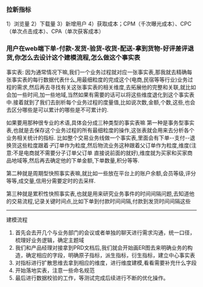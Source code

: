 ### 拉新指标
1）浏览量
2）下载量
3）新增用户
4）获取成本；CPM（千次曝光成本）、CPC（单次点击成本）、CPA（单次获客成本）


### 用户在web端下单-付款-发货-验货-收货-配送-拿到货物-好评差评退货,你怎么去设计这个建模流程,怎么做这个事实表

事实表:
因为通常情况下嘛,我们一个业务过程就对应一张事实表,那我就去精确每张事实表的每行数据代表什么,用最细粒度的完成这个(电商,民宿等等行业)业务过程的需求,然后再去寻找有关这张事实表的相关维度,去拓展他的完整和关联,就比如会加一些时间,加一些地域,当然如果有需要的话可以将这些维度退化到这个事实表中.接着就到了我们去剖析每个业务过程的度量值,比如说次数,金额,个数,这些,也会去区分哪些是可以累计的哪些是不可累计的.

如果要用那种很专业的术语,具体会分成三种类型的事实表嘛
第一种是事务型事实表,也就是去保存这个业务过程的所有最细粒度的操作,这张表就会用来去分析各个业务相关统计的指标. 比如整个交易业务线做一个事实表,里面会有下单--支付--退换货这些粒度跟着*子*订单作为粒度,然后物流业务这种跟着父订单作为粒度,维度(注意:不是电商就不需要分子订单父订单 直接说前面的就好),维度就为买家和买家商品地域等,然后再去确定他的下单金额,下单数量,积分等等.


第二种就是周期型快照事实表嘛,就比如一些放在平台上的账户余额,会员等级,评分等等,成交量,信用分需要定时的去采样.

第三种就是累积性快照事实表,也就是用来研究业务事件的时间间隔问题,去知道他的交易流程,记录关键时间点,比如下单到付款时间间隔,付款到发货时间间隔这些

---

建模流程
1. 首先会去开几个与业务部门的会议或者单独的聊天进行需求沟通，统一口径，梳理好业务逻辑，确定主题域
2. 我们和产品经理对接拿到PRD文档后,我们就会开始画ER图去来明确业务的构造，确定相应的字段，明确原子指标，派生指标，衍生指标，建立中心事实表
3. 对指标进行扩散思维去拿到相应的维度，进行维度建模,看看需要补充什么字段
4. 开始落地实表，注意一些命名规范
5. 最后进行数据校验的工作，等测试完成后续进行不断的优化操作。


